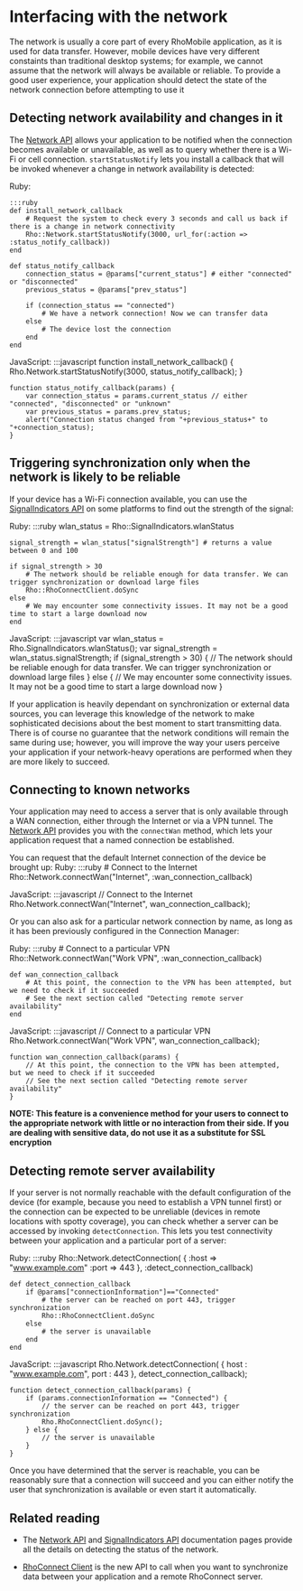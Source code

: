 # Interfacing with the network

The network is usually a core part of every RhoMobile application, as it is used for data transfer. However, mobile devices have very different constaints than traditional desktop systems; for example, we cannot assume that the network will always be available or reliable. To provide a good user experience, your application should detect the state of the network connection before attempting to use it

## Detecting network availability and changes in it

The [Network API](../api/Network) allows your application to be notified when the connection becomes available or unavailable, as well as to query whether there is a Wi-Fi or cell connection. `startStatusNotify` lets you install a callback that will be invoked whenever a change in network availability is detected:

Ruby:

	:::ruby
	def install_network_callback
		# Request the system to check every 3 seconds and call us back if there is a change in network connectivity
		Rho::Network.startStatusNotify(3000, url_for(:action => :status_notify_callback))
	end
	
	def status_notify_callback
		connection_status = @params["current_status"] # either "connected" or "disconnected"
		previous_status = @params["prev_status"]

		if (connection_status == "connected")
			# We have a network connection! Now we can transfer data 
		else
			# The device lost the connection
		end
	end

JavaScript:
	:::javascript
	function install_network_callback() {
		Rho.Network.startStatusNotify(3000, status_notify_callback);
	}

	function status_notify_callback(params) {
		var connection_status = params.current_status // either "connected", "disconnected" or "unknown"
		var previous_status = params.prev_status;
		alert("Connection status changed from "+previous_status+" to "+connection_status);
	}

## Triggering synchronization only when the network is likely to be reliable

If your device has a Wi-Fi connection available, you can use the [SignalIndicators API](../api/signalindicators) on some platforms to find out the strength of the signal:

Ruby:
	:::ruby
	wlan_status = Rho::SignalIndicators.wlanStatus
	
	signal_strength = wlan_status["signalStrength"] # returns a value between 0 and 100
	
	if signal_strength > 30
		# The network should be reliable enough for data transfer. We can trigger synchronization or download large files
		Rho::RhoConnectClient.doSync
	else
		# We may encounter some connectivity issues. It may not be a good time to start a large download now
	end

JavaScript:
	:::javascript
	var wlan_status = Rho.SignalIndicators.wlanStatus();
	var signal_strength = wlan_status.signalStrength;
	if (signal_strength > 30) {
		// The network should be reliable enough for data transfer. We can trigger synchronization or download large files
	} else {
		// We may encounter some connectivity issues. It may not be a good time to start a large download now
	} 


If your application is heavily dependant on synchronization or external data sources, you can leverage this knowledge of the network to make sophisticated decisions about the best moment to start transmitting data. There is of course no guarantee that the network conditions will remain the same during use; however, you will improve the way your users perceive your application if your network-heavy operations are performed when they are more likely to succeed.

## Connecting to known networks

Your application may need to access a server that is only available through a WAN connection, either through the Internet or via a VPN tunnel. The [Network API](../api/Network) provides you with the `connectWan` method, which lets your application request that a named connection be established.

You can request that the default Internet connection of the device be brought up:
Ruby:
	:::ruby
	# Connect to the Internet
	Rho::Network.connectWan("Internet", :wan_connection_callback)

JavaScript:
	:::javascript
	// Connect to the Internet
	Rho.Network.connectWan("Internet", wan_connection_callback);

Or you can also ask for a particular network connection by name, as long as it has been previously configured in the Connection Manager:

Ruby:
	:::ruby
	# Connect to a particular VPN
	Rho::Network.connectWan("Work VPN", :wan_connection_callback)
	
	def wan_connection_callback
		# At this point, the connection to the VPN has been attempted, but we need to check if it succeeded
		# See the next section called "Detecting remote server availability"
	end
JavaScript:
	:::javascript
	// Connect to a particular VPN
	Rho.Network.connectWan("Work VPN", wan_connection_callback);

	function wan_connection_callback(params) {
		// At this point, the connection to the VPN has been attempted, but we need to check if it succeeded
		// See the next section called "Detecting remote server availability"
	}

**NOTE: This feature is a convenience method for your users to connect to the appropriate network with little or no interaction from their side. If you are dealing with sensitive data, do not use it as a substitute for SSL encryption**


## Detecting remote server availability

If your server is not normally reachable with the default configuration of the device (for example, because you need to establish a VPN tunnel first) or the connection can be expected to be unreliable (devices in remote locations with spotty coverage), you can check whether a server can be accessed by invoking `detectConnection`. This lets you test connectivity between your application and a particular port of a server:

Ruby:
	:::ruby
	Rho::Network.detectConnection( {
		:host => "www.example.com"
		:port => 443
	}, :detect_connection_callback)

	def detect_connection_callback
		if @params["connectionInformation"]=="Connected"
			# the server can be reached on port 443, trigger synchronization
			Rho::RhoConnectClient.doSync
		else
			# the server is unavailable
		end
	end

JavaScript:
	:::javascript
	Rho.Network.detectConnection( {
		host : "www.example.com",
		port : 443
	}, detect_connection_callback);

	function detect_connection_callback(params) {
		if (params.connectionInformation == "Connected") {
			// the server can be reached on port 443, trigger synchronization
			Rho.RhoConnectClient.doSync();
		} else {
			// the server is unavailable
		}
	}

Once you have determined that the server is reachable, you can be reasonably sure that a connection will succeed and you can either notify the user that synchronization is available or even start it automatically.

## Related reading

* The [Network API](../api/Network) and [SignalIndicators API](../api/signalindicators) documentation pages provide all the details on detecting the status of the network.

* [RhoConnect Client](../api/RhoConnectClient) is the new API to call when you want to synchronize data between your application and a remote RhoConnect server.
